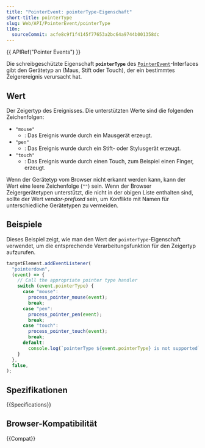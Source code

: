 ```yaml
---
title: "PointerEvent: pointerType-Eigenschaft"
short-title: pointerType
slug: Web/API/PointerEvent/pointerType
l10n:
  sourceCommit: acfe8c9f1f4145f77653a2bc64a9744b001358dc
---
```


{{ APIRef("Pointer Events") }}

Die schreibgeschützte Eigenschaft **`pointerType`** des
[`PointerEvent`](/de/docs/Web/API/PointerEvent)-Interfaces gibt den Gerätetyp an (Maus, Stift oder Touch),
der ein bestimmtes Zeigerereignis verursacht hat.

## Wert

Der Zeigertyp des Ereignisses. Die unterstützten Werte sind die folgenden Zeichenfolgen:

- `"mouse"`
  - : Das Ereignis wurde durch ein Mausgerät erzeugt.
- `"pen"`
  - : Das Ereignis wurde durch ein Stift- oder Stylusgerät erzeugt.
- `"touch"`
  - : Das Ereignis wurde durch einen Touch, zum Beispiel einen Finger, erzeugt.

Wenn der Gerätetyp vom Browser nicht erkannt werden kann, kann der Wert eine leere Zeichenfolge (`""`) sein. Wenn der Browser Zeigergerätetypen unterstützt, die nicht in der obigen Liste enthalten sind, sollte der Wert _vendor-prefixed_ sein, um Konflikte mit Namen für unterschiedliche Gerätetypen zu vermeiden.

## Beispiele

Dieses Beispiel zeigt, wie man den Wert der `pointerType`-Eigenschaft verwendet, um die entsprechende Verarbeitungsfunktion für den Zeigertyp aufzurufen.

```js
targetElement.addEventListener(
  "pointerdown",
  (event) => {
    // Call the appropriate pointer type handler
    switch (event.pointerType) {
      case "mouse":
        process_pointer_mouse(event);
        break;
      case "pen":
        process_pointer_pen(event);
        break;
      case "touch":
        process_pointer_touch(event);
        break;
      default:
        console.log(`pointerType ${event.pointerType} is not supported`);
    }
  },
  false,
);
```

## Spezifikationen

{{Specifications}}

## Browser-Kompatibilität

{{Compat}}
